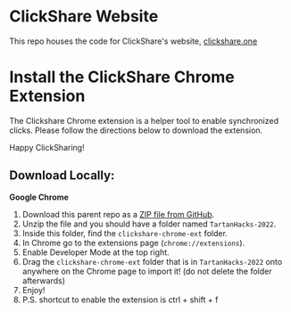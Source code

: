 # ClickShare Website
This repo houses the code for ClickShare's website, [clickshare.one](https://clickshare.one)

# Install the ClickShare Chrome Extension

The Clickshare Chrome extension is a helper tool to enable synchronized clicks.
Please follow the directions below to download the extension.

Happy ClickSharing!

## Download Locally: 
**Google Chrome**
1. Download this parent repo as a [ZIP file from GitHub](https://github.com/mzhou08/TartanHacks-2022/archive/refs/heads/main.zip).
2. Unzip the file and you should have a folder named `TartanHacks-2022`.
3. Inside this folder, find the `clickshare-chrome-ext` folder.
4. In Chrome go to the extensions page (`chrome://extensions`).
5. Enable Developer Mode at the top right.
6. Drag the `clickshare-chrome-ext` folder that is in `TartanHacks-2022` onto anywhere on the Chrome page to import it! (do not delete the folder afterwards)
7. Enjoy!
8. P.S. shortcut to enable the extension is ctrl + shift + f
